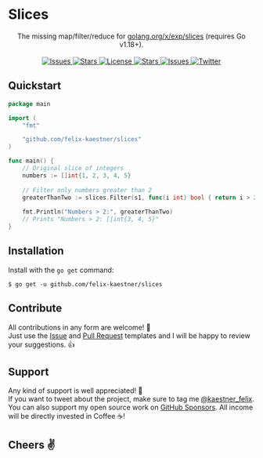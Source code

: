 # Slices

<p align="center">
    <span>The missing map/filter/reduce for <a href="https://pkg.go.dev/golang.org/x/exp/slices">golang.org/x/exp/slices</a> (requires Go v1.18+).</span>
    <br><br>
    <a href="https://github.com/felix-kaestner/slices/issues">
        <img alt="Issues" src="https://img.shields.io/github/issues/felix-kaestner/slices?color=29b6f6&style=flat-square">
    </a>
    <a href="https://github.com/felix-kaestner/slices/stargazers">
        <img alt="Stars" src="https://img.shields.io/github/stars/felix-kaestner/slices?color=29b6f6&style=flat-square">
    </a>
    <a href="https://github.com/felix-kaestner/slices/blob/main/LICENSE">
        <img alt="License" src="https://img.shields.io/github/license/felix-kaestner/slices?color=29b6f6&style=flat-square">
    </a>
    <a href="https://pkg.go.dev/github.com/felix-kaestner/slices">
        <img alt="Stars" src="https://img.shields.io/badge/go-documentation-blue?color=29b6f6&style=flat-square">
    </a>
    <a href="https://goreportcard.com/report/github.com/felix-kaestner/slices">
        <img alt="Issues" src="https://goreportcard.com/badge/github.com/felix-kaestner/slices?style=flat-square">
    </a>
    <!-- <a href="https://codecov.io/gh/felix-kaestner/slices">
        <img src="https://img.shields.io/codecov/c/github/felix-kaestner/slices?style=flat-square&token=KK7ZG7A90X"/>
    </a> -->
    <a href="https://twitter.com/kaestner_felix">
        <img alt="Twitter" src="https://img.shields.io/badge/twitter-@kaestner_felix-29b6f6?style=flat-square">
    </a>
</p>

## Quickstart

```go
package main

import (
    "fmt"

    "github.com/felix-kaestner/slices"
)

func main() {
    // Original slice of integers
    numbers := []int{1, 2, 3, 4, 5}
    	
    // Filter only numbers greater than 2
    greaterThanTwo := slices.Filter(s1, func(i int) bool { return i > 2 })
    
    fmt.Println("Numbers > 2:", greaterThanTwo)
    // Prints "Numbers > 2: []int{3, 4, 5}"
}
```

##  Installation

Install with the `go get` command:

```
$ go get -u github.com/felix-kaestner/slices
```

## Contribute

All contributions in any form are welcome! 🙌  
Just use the [Issue](.github/ISSUE_TEMPLATE) and [Pull Request](.github/PULL_REQUEST_TEMPLATE) templates and 
I will be happy to review your suggestions. 👍

## Support

Any kind of support is well appreciated! 👏  
If you want to tweet about the project, make sure to tag me [@kaestner_felix](https://twitter.com/kaestner_felix). You can also support my open source work on [GitHub Sponsors](https://github.com/sponsors/felix-kaestner). All income will be directly invested in Coffee ☕!

## Cheers ✌
